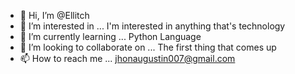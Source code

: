 - 👋 Hi, I’m @Ellitch
- 👀 I’m interested in ... I'm interested in anything that's technology
- 🌱 I’m currently learning ... Python Language
- 💞️ I’m looking to collaborate on ... The first thing that comes up
- 📫 How to reach me ... jhonaugustin007@gmail.com

<!---
Ellitch/Ellitch is a ✨ special ✨ repository because its `README.md` (this file) appears on your GitHub profile.
You can click the Preview link to take a look at your changes.
--->
